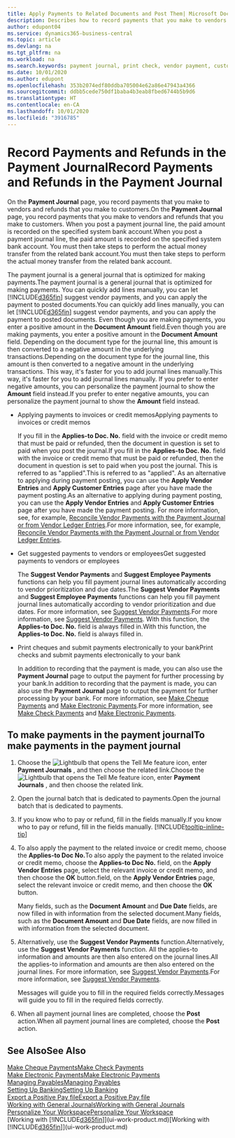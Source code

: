 ```yaml
---
title: Apply Payments to Related Documents and Post Them| Microsoft Docs
description: Describes how to record payments that you make to vendors and refunds that you make to customers.
author: edupont04
ms.service: dynamics365-business-central
ms.topic: article
ms.devlang: na
ms.tgt_pltfrm: na
ms.workload: na
ms.search.keywords: payment journal, print check, vendor payment, customer refund, creditor, debt, balance due, AP
ms.date: 10/01/2020
ms.author: edupont
ms.openlocfilehash: 353b2074edf80ddba705004e62a86e47943a4366
ms.sourcegitcommit: ddbb5cede750df1baba4b3eab8fbed6744b5b9d6
ms.translationtype: HT
ms.contentlocale: en-CA
ms.lasthandoff: 10/01/2020
ms.locfileid: "3916785"
---
```

# <a name="record-payments-and-refunds-in-the-payment-journal"></a><span data-ttu-id="a3241-103">Record Payments and Refunds in the Payment Journal</span><span class="sxs-lookup"><span data-stu-id="a3241-103">Record Payments and Refunds in the Payment Journal</span></span>

<span data-ttu-id="a3241-104">On the **Payment Journal** page, you record payments that you make to vendors and refunds that you make to customers.</span><span class="sxs-lookup"><span data-stu-id="a3241-104">On the **Payment Journal** page, you record payments that you make to vendors and refunds that you make to customers.</span></span> <span data-ttu-id="a3241-105">When you post a payment journal line, the paid amount is recorded on the specified system bank account.</span><span class="sxs-lookup"><span data-stu-id="a3241-105">When you post a payment journal line, the paid amount is recorded on the specified system bank account.</span></span> <span data-ttu-id="a3241-106">You must then take steps to perform the actual money transfer from the related bank account.</span><span class="sxs-lookup"><span data-stu-id="a3241-106">You must then take steps to perform the actual money transfer from the related bank account.</span></span>  

<span data-ttu-id="a3241-107">The payment journal is a general journal that is optimized for making payments.</span><span class="sxs-lookup"><span data-stu-id="a3241-107">The payment journal is a general journal that is optimized for making payments.</span></span> <span data-ttu-id="a3241-108">You can quickly add lines manually, you can let [!INCLUDE[d365fin](includes/d365fin_md.md)] suggest vendor payments, and you can apply the payment to posted documents.</span><span class="sxs-lookup"><span data-stu-id="a3241-108">You can quickly add lines manually, you can let [!INCLUDE[d365fin](includes/d365fin_md.md)] suggest vendor payments, and you can apply the payment to posted documents.</span></span> <span data-ttu-id="a3241-109">Even though you are making payments, you enter a positive amount in the **Document Amount** field.</span><span class="sxs-lookup"><span data-stu-id="a3241-109">Even though you are making payments, you enter a positive amount in the **Document Amount** field.</span></span> <span data-ttu-id="a3241-110">Depending on the document type for the journal line, this amount is then converted to a negative amount in the underlying transactions.</span><span class="sxs-lookup"><span data-stu-id="a3241-110">Depending on the document type for the journal line, this amount is then converted to a negative amount in the underlying transactions.</span></span> <span data-ttu-id="a3241-111">This way, it's faster for you to add journal lines manually.</span><span class="sxs-lookup"><span data-stu-id="a3241-111">This way, it's faster for you to add journal lines manually.</span></span> <span data-ttu-id="a3241-112">If you prefer to enter negative amounts, you can personalize the payment journal to show the **Amount** field instead.</span><span class="sxs-lookup"><span data-stu-id="a3241-112">If you prefer to enter negative amounts, you can personalize the payment journal to show the **Amount** field instead.</span></span>  

- <span data-ttu-id="a3241-113">Applying payments to invoices or credit memos</span><span class="sxs-lookup"><span data-stu-id="a3241-113">Applying payments to invoices or credit memos</span></span>

    <span data-ttu-id="a3241-114">If you fill in the **Applies-to Doc. No.** field with the invoice or credit memo that must be paid or refunded, then the document in question is set to paid when you post the journal.</span><span class="sxs-lookup"><span data-stu-id="a3241-114">If you fill in the **Applies-to Doc. No.** field with the invoice or credit memo that must be paid or refunded, then the document in question is set to paid when you post the journal.</span></span> <span data-ttu-id="a3241-115">This is referred to as "applied".</span><span class="sxs-lookup"><span data-stu-id="a3241-115">This is referred to as "applied".</span></span> <span data-ttu-id="a3241-116">As an alternative to applying during payment posting, you can use the **Apply Vendor Entries** and **Apply Customer Entries** page after you have made the payment posting.</span><span class="sxs-lookup"><span data-stu-id="a3241-116">As an alternative to applying during payment posting, you can use the **Apply Vendor Entries** and **Apply Customer Entries** page after you have made the payment posting.</span></span> <span data-ttu-id="a3241-117">For more information, see, for example, [Reconcile Vendor Payments with the Payment Journal or from Vendor Ledger Entries](payables-how-apply-purchase-transactions-manually.md).</span><span class="sxs-lookup"><span data-stu-id="a3241-117">For more information, see, for example, [Reconcile Vendor Payments with the Payment Journal or from Vendor Ledger Entries](payables-how-apply-purchase-transactions-manually.md).</span></span>  

- <span data-ttu-id="a3241-118">Get suggested payments to vendors or employees</span><span class="sxs-lookup"><span data-stu-id="a3241-118">Get suggested payments to vendors or employees</span></span>

    <span data-ttu-id="a3241-119">The **Suggest Vendor Payments** and **Suggest Employee Payments** functions can help you fill payment journal lines automatically according to vendor prioritization and due dates.</span><span class="sxs-lookup"><span data-stu-id="a3241-119">The **Suggest Vendor Payments** and **Suggest Employee Payments** functions can help you fill payment journal lines automatically according to vendor prioritization and due dates.</span></span> <span data-ttu-id="a3241-120">For more information, see [Suggest Vendor Payments](payables-how-suggest-vendor-payments.md).</span><span class="sxs-lookup"><span data-stu-id="a3241-120">For more information, see [Suggest Vendor Payments](payables-how-suggest-vendor-payments.md).</span></span> <span data-ttu-id="a3241-121">With this function, the **Applies-to Doc. No.** field is always filled in.</span><span class="sxs-lookup"><span data-stu-id="a3241-121">With this function, the **Applies-to Doc. No.** field is always filled in.</span></span>  

- <span data-ttu-id="a3241-122">Print cheques and submit payments electronically to your bank</span><span class="sxs-lookup"><span data-stu-id="a3241-122">Print checks and submit payments electronically to your bank</span></span>

    <span data-ttu-id="a3241-123">In addition to recording that the payment is made, you can also use the **Payment Journal** page to output the payment for further processing by your bank.</span><span class="sxs-lookup"><span data-stu-id="a3241-123">In addition to recording that the payment is made, you can also use the **Payment Journal** page to output the payment for further processing by your bank.</span></span> <span data-ttu-id="a3241-124">For more information, see [Make Cheque Payments](payables-how-work-checks.md) and [Make Electronic Payments](finance-make-payments-with-bank-data-conversion-service-or-sepa-credit-transfer.md#exporting-payments-to-a-bank-file).</span><span class="sxs-lookup"><span data-stu-id="a3241-124">For more information, see [Make Check Payments](payables-how-work-checks.md) and [Make Electronic Payments](finance-make-payments-with-bank-data-conversion-service-or-sepa-credit-transfer.md#exporting-payments-to-a-bank-file).</span></span>  

## <a name="to-make-payments-in-the-payment-journal"></a><span data-ttu-id="a3241-125">To make payments in the payment journal</span><span class="sxs-lookup"><span data-stu-id="a3241-125">To make payments in the payment journal</span></span>

1. <span data-ttu-id="a3241-126">Choose the ![Lightbulb that opens the Tell Me feature](media/ui-search/search_small.png "Tell me what you want to do") icon, enter **Payment Journals** , and then choose the related link.</span><span class="sxs-lookup"><span data-stu-id="a3241-126">Choose the ![Lightbulb that opens the Tell Me feature](media/ui-search/search_small.png "Tell me what you want to do") icon, enter **Payment Journals** , and then choose the related link.</span></span>
2. <span data-ttu-id="a3241-127">Open the journal batch that is dedicated to payments.</span><span class="sxs-lookup"><span data-stu-id="a3241-127">Open the journal batch that is dedicated to payments.</span></span>
3. <span data-ttu-id="a3241-128">If you know who to pay or refund, fill in the fields manually.</span><span class="sxs-lookup"><span data-stu-id="a3241-128">If you know who to pay or refund, fill in the fields manually.</span></span> [!INCLUDE[tooltip-inline-tip](includes/tooltip-inline-tip_md.md)]
4. <span data-ttu-id="a3241-129">To also apply the payment to the related invoice or credit memo, choose the **Applies-to Doc No.**</span><span class="sxs-lookup"><span data-stu-id="a3241-129">To also apply the payment to the related invoice or credit memo, choose the **Applies-to Doc No.**</span></span> <span data-ttu-id="a3241-130">field, on the **Apply Vendor Entries** page, select the relevant invoice or credit memo, and then choose the **OK** button.</span><span class="sxs-lookup"><span data-stu-id="a3241-130">field, on the **Apply Vendor Entries** page, select the relevant invoice or credit memo, and then choose the **OK** button.</span></span>

    <span data-ttu-id="a3241-131">Many fields, such as the **Document Amount** and **Due Date** fields, are now filled in with information from the selected document.</span><span class="sxs-lookup"><span data-stu-id="a3241-131">Many fields, such as the **Document Amount** and **Due Date** fields, are now filled in with information from the selected document.</span></span>
5. <span data-ttu-id="a3241-132">Alternatively, use the **Suggest Vendor Payments** function.</span><span class="sxs-lookup"><span data-stu-id="a3241-132">Alternatively, use the **Suggest Vendor Payments** function.</span></span> <span data-ttu-id="a3241-133">All the applies-to information and amounts are then also entered on the journal lines.</span><span class="sxs-lookup"><span data-stu-id="a3241-133">All the applies-to information and amounts are then also entered on the journal lines.</span></span> <span data-ttu-id="a3241-134">For more information, see [Suggest Vendor Payments](payables-how-suggest-vendor-payments.md).</span><span class="sxs-lookup"><span data-stu-id="a3241-134">For more information, see [Suggest Vendor Payments](payables-how-suggest-vendor-payments.md).</span></span>

    <span data-ttu-id="a3241-135">Messages will guide you to fill in the required fields correctly.</span><span class="sxs-lookup"><span data-stu-id="a3241-135">Messages will guide you to fill in the required fields correctly.</span></span>
6.  <span data-ttu-id="a3241-136">When all payment journal lines are completed, choose the **Post** action.</span><span class="sxs-lookup"><span data-stu-id="a3241-136">When all payment journal lines are completed, choose the **Post** action.</span></span>

## <a name="see-also"></a><span data-ttu-id="a3241-137">See Also</span><span class="sxs-lookup"><span data-stu-id="a3241-137">See Also</span></span>
[<span data-ttu-id="a3241-138">Make Cheque Payments</span><span class="sxs-lookup"><span data-stu-id="a3241-138">Make Check Payments</span></span>](payables-how-work-checks.md)  
[<span data-ttu-id="a3241-139">Make Electronic Payments</span><span class="sxs-lookup"><span data-stu-id="a3241-139">Make Electronic Payments</span></span>](finance-make-payments-with-bank-data-conversion-service-or-sepa-credit-transfer.md#exporting-payments-to-a-bank-file)  
[<span data-ttu-id="a3241-140">Managing Payables</span><span class="sxs-lookup"><span data-stu-id="a3241-140">Managing Payables</span></span>](payables-manage-payables.md)  
[<span data-ttu-id="a3241-141">Setting Up Banking</span><span class="sxs-lookup"><span data-stu-id="a3241-141">Setting Up Banking</span></span>](bank-setup-banking.md)  
[<span data-ttu-id="a3241-142">Export a Positive Pay file</span><span class="sxs-lookup"><span data-stu-id="a3241-142">Export a Positive Pay file</span></span>](finance-how-positive-pay.md)  
[<span data-ttu-id="a3241-143">Working with General Journals</span><span class="sxs-lookup"><span data-stu-id="a3241-143">Working with General Journals</span></span>](ui-work-general-journals.md)  
[<span data-ttu-id="a3241-144">Personalize Your Workspace</span><span class="sxs-lookup"><span data-stu-id="a3241-144">Personalize Your Workspace</span></span>](ui-personalization-user.md)  
<span data-ttu-id="a3241-145">[Working with [!INCLUDE[d365fin](includes/d365fin_md.md)]](ui-work-product.md)</span><span class="sxs-lookup"><span data-stu-id="a3241-145">[Working with [!INCLUDE[d365fin](includes/d365fin_md.md)]](ui-work-product.md)</span></span>  
